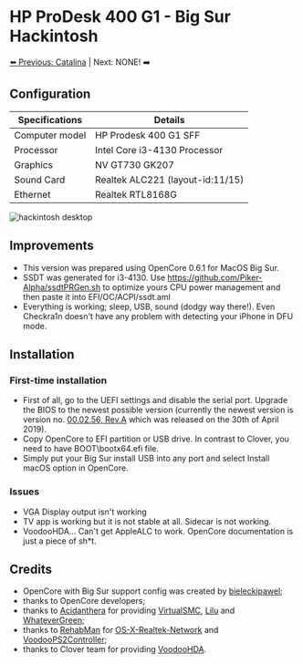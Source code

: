 # HP ProDesk 400 G1 - Big Sur Hackintosh
[⬅️  Previous: Catalina](https://github.com/lukizel/Catalina-HP-ProDesk-400-G1) | Next: NONE! ➡️
## Configuration

| Specifications | Details                                                  |
| ------------------- | ------------------------------------------- |
| Computer model      | HP Prodesk 400 G1 SFF      					|
| Processor           | Intel Core i3-4130 Processor    		    |
| Graphics | NV GT730 GK207                |
| Sound Card          | Realtek ALC221 (layout-id:11/15)            |
| Ethernet		      | Realtek RTL8168G                        		|

![hackintosh desktop](https://i.imgur.com/A97y9aG.png)
## Improvements
- This version was prepared using OpenCore 0.6.1 for MacOS Big Sur.
- SSDT was generated for i3-4130. Use https://github.com/Piker-Alpha/ssdtPRGen.sh to optimize yours CPU power management and then paste it into EFI/OC/ACPI/ssdt.aml
- Everything is working; sleep, USB, sound (dodgy way there!). Even Checkra1n doesn't have any problem with detecting your iPhone in DFU mode.
## Installation

### First-time installation
- First of all, go to the UEFI settings and disable the serial port. Upgrade the BIOS to the newest possible version (currently the newest version is version no. [00.02.56, Rev.A](https://ftp.hp.com/pub/softpaq/sp96001-96500/sp96015.exe) which was released on the 30th of April 2019).
- Copy OpenCore to EFI partition or USB drive. In contrast to Clover, you need to have BOOT\bootx64.efi file.
- Simply put your Big Sur install USB into any port and select Install macOS option in OpenCore.

### Issues
- VGA Display output isn't working
- TV app is working but it is not stable at all. Sidecar is not working.
- VoodooHDA... Can't get AppleALC to work. OpenCore documentation is just a piece of sh*t.


## Credits
- OpenCore with Big Sur support config was created by [bieleckipawel](https://github.com/bieleckipawel);
- thanks to OpenCore developers;
- thanks to [Acidanthera](https://github.com/acidanthera) for providing [VirtualSMC](https://github.com/acidanthera/VirtualSMC), [Lilu](https://github.com/acidanthera/Lilu) and [WhateverGreen](https://github.com/acidanthera/WhateverGreen);
- thanks to [RehabMan](https://github.com/RehabMan) for [OS-X-Realtek-Network](https://github.com/RehabMan/OS-X-Realtek-Network) and [VoodooPS2Controller](https://github.com/RehabMan/OS-X-Voodoo-PS2-Controller);
- thanks to Clover team for providing [VoodooHDA](https://sourceforge.net/p/voodoohda/).
